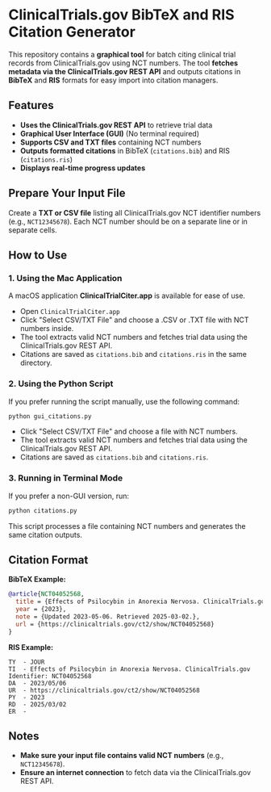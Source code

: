 # ClinicalTrials.gov BibTeX and RIS Citation Generator

This repository contains a **graphical tool** for batch citing clinical trial records from ClinicalTrials.gov using NCT numbers. The tool **fetches metadata via the ClinicalTrials.gov REST API** and outputs citations in **BibTeX** and **RIS** formats for easy import into citation managers.

## Features
- **Uses the ClinicalTrials.gov REST API** to retrieve trial data
- **Graphical User Interface (GUI)** (No terminal required)
- **Supports CSV and TXT files** containing NCT numbers
- **Outputs formatted citations** in BibTeX (`citations.bib`) and RIS (`citations.ris`)
- **Displays real-time progress updates**

## Prepare Your Input File
Create a **TXT or CSV file** listing all ClinicalTrials.gov NCT identifier numbers (e.g., `NCT12345678`). Each NCT number should be on a separate line or in separate cells.

## How to Use
### 1. Using the Mac Application
A macOS application **ClinicalTrialCiter.app** is available for ease of use.
- Open `ClinicalTrialCiter.app`
- Click "Select CSV/TXT File" and choose a .CSV or .TXT file with NCT numbers inside.
- The tool extracts valid NCT numbers and fetches trial data using the ClinicalTrials.gov REST API.
- Citations are saved as `citations.bib` and `citations.ris` in the same directory.

### 2. Using the Python Script
If you prefer running the script manually, use the following command:
```bash
python gui_citations.py
```
- Click "Select CSV/TXT File" and choose a file with NCT numbers.
- The tool extracts valid NCT numbers and fetches trial data using the ClinicalTrials.gov REST API.
- Citations are saved as `citations.bib` and `citations.ris`.

### 3. Running in Terminal Mode
If you prefer a non-GUI version, run:
```bash
python citations.py
```
This script processes a file containing NCT numbers and generates the same citation outputs.

## Citation Format
**BibTeX Example:**
```bibtex
@article{NCT04052568,
  title = {Effects of Psilocybin in Anorexia Nervosa. ClinicalTrials.gov Identifier: NCT04052568},
  year = {2023},
  note = {Updated 2023-05-06. Retrieved 2025-03-02.},
  url = {https://clinicaltrials.gov/ct2/show/NCT04052568}
}
```

**RIS Example:**
```ris
TY  - JOUR
TI  - Effects of Psilocybin in Anorexia Nervosa. ClinicalTrials.gov Identifier: NCT04052568
DA  - 2023/05/06
UR  - https://clinicaltrials.gov/ct2/show/NCT04052568
PY  - 2023
RD  - 2025/03/02
ER  -
```

## Notes
- **Make sure your input file contains valid NCT numbers** (e.g., `NCT12345678`).
- **Ensure an internet connection** to fetch data via the ClinicalTrials.gov REST API.

